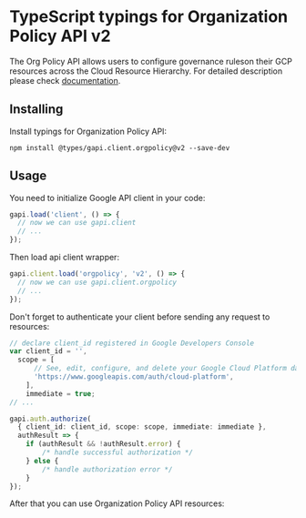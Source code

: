 # TypeScript typings for Organization Policy API v2

The Org Policy API allows users to configure governance ruleson their GCP resources across the Cloud Resource Hierarchy.
For detailed description please check [documentation](https://cloud.google.com/resource-manager/docs/organization-policy/understanding-constraints).

## Installing

Install typings for Organization Policy API:

```
npm install @types/gapi.client.orgpolicy@v2 --save-dev
```

## Usage

You need to initialize Google API client in your code:

```typescript
gapi.load('client', () => {
  // now we can use gapi.client
  // ...
});
```

Then load api client wrapper:

```typescript
gapi.client.load('orgpolicy', 'v2', () => {
  // now we can use gapi.client.orgpolicy
  // ...
});
```

Don't forget to authenticate your client before sending any request to resources:

```typescript
// declare client_id registered in Google Developers Console
var client_id = '',
  scope = [ 
      // See, edit, configure, and delete your Google Cloud Platform data
      'https://www.googleapis.com/auth/cloud-platform',
    ],
    immediate = true;
// ...

gapi.auth.authorize(
  { client_id: client_id, scope: scope, immediate: immediate },
  authResult => {
    if (authResult && !authResult.error) {
        /* handle successful authorization */
    } else {
        /* handle authorization error */
    }
});
```

After that you can use Organization Policy API resources:

```typescript
```
